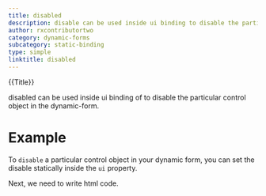 ```yaml
---
title: disabled
description: disable can be used inside ui binding to disable the particular control object in the dynamic-form.
author: rxcontributortwo
category: dynamic-forms
subcategory: static-binding
type: simple
linktitle: disabled
---
```


<div class="title-bar top_title"><p>{{Title}}</p></div> <div class="title-bar"><p>disabled can be used inside ui binding of to disable the particular control object in the dynamic-form.</p></div>

# Example   

To `disable` a particular control object in your dynamic form, you can set the disable statically inside the `ui` property.

<div component="app-code" key="disabled-complete-component"></div>
Next, we need to write html code.
<div component="app-code" key="disabled-complete-html"></div>
<div component="app-example-runner" ref-component="app-disabled-complete"></div>

